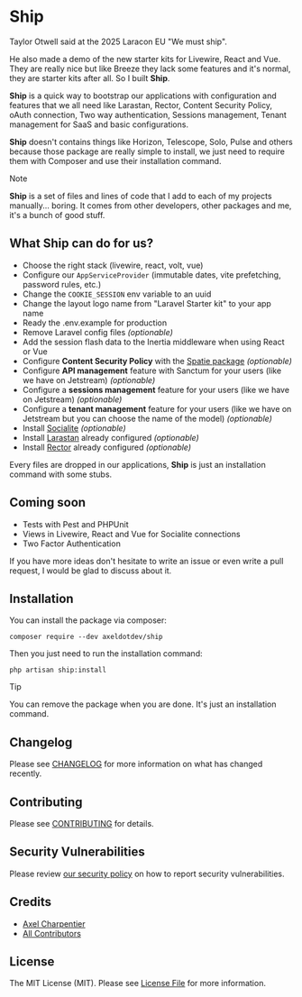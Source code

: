# Ship

Taylor Otwell said at the 2025 Laracon EU "We must ship".

He also made a demo of the new starter kits for Livewire, React and Vue. They are really nice but like Breeze they lack some features and it's normal, they are starter kits after all. So I built **Ship**.

**Ship** is a quick way to bootstrap our applications with configuration and features that we all need like Larastan, Rector, Content Security Policy, oAuth connection, Two way authentication, Sessions management, Tenant management for SaaS and basic configurations.

**Ship** doesn't contains things like Horizon, Telescope, Solo, Pulse and others because those package are really simple to install, we just need to require them with Composer and use their installation command.

> [!NOTE]
> **Ship** is a set of files and lines of code that I add to each of my projects manually... boring. It comes from other developers, other packages and me, it's a bunch of good stuff.

## What Ship can do for us?

- Choose the right stack (livewire, react, volt, vue)
- Configure our `AppServiceProvider` (immutable dates, vite prefetching, password rules, etc.)
- Change the `COOKIE_SESSION` env variable to an uuid
- Change the layout logo name from "Laravel Starter kit" to your app name
- Ready the .env.example for production
- Remove Laravel config files *(optionable)*
- Add the session flash data to the Inertia middleware when using React or Vue
- Configure **Content Security Policy** with the [Spatie package](https://github.com/spatie/laravel-csp) *(optionable)*
- Configure **API management** feature with Sanctum for your users (like we have on Jetstream) *(optionable)*
- Configure a **sessions management** feature for your users (like we have on Jetstream) *(optionable)*
- Configure a **tenant management** feature for your users (like we have on Jetstream but you can choose the name of the model) *(optionable)*
- Install [Socialite](https://github.com/laravel/socialite) *(optionable)*
- Install [Larastan](https://github.com/larastan/larastan) already configured *(optionable)*
- Install [Rector](https://github.com/rectorphp/rector) already configured *(optionable)*

Every files are dropped in our applications, **Ship** is just an installation command with some stubs.

## Coming soon

- Tests with Pest and PHPUnit
- Views in Livewire, React and Vue for Socialite connections
- Two Factor Authentication

If you have more ideas don't hesitate to write an issue or even write a pull request, I would be glad to discuss about it.

## Installation

You can install the package via composer:

```
composer require --dev axeldotdev/ship
```

Then you just need to run the installation command:

```
php artisan ship:install
```

> [!TIP]
> You can remove the package when you are done. It's just an installation command.

## Changelog

Please see [CHANGELOG](CHANGELOG.md) for more information on what has changed recently.

## Contributing

Please see [CONTRIBUTING](CONTRIBUTING.md) for details.

## Security Vulnerabilities

Please review [our security policy](../../security/policy) on how to report security vulnerabilities.

## Credits

- [Axel Charpentier](https://github.com/axeldotdev)
- [All Contributors](../../contributors)

## License

The MIT License (MIT). Please see [License File](LICENSE.md) for more information.
